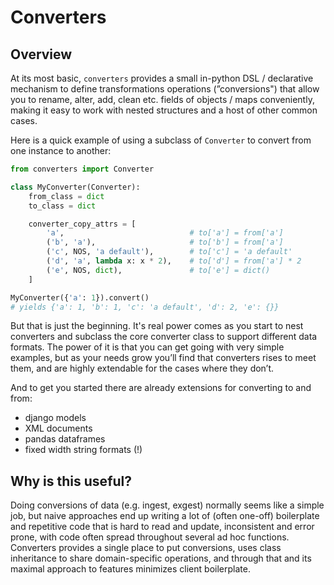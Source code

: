 # Converters

## Overview

At its most basic, `converters` provides a small in-python DSL / declarative mechanism to define transformations operations (”conversions") that allow you to rename, alter, add, clean etc. fields of objects / maps conveniently, making it easy to work with nested structures and a host of other common cases.

Here is a quick example of using a subclass of `Converter` to convert from one
instance to another:

```py
from converters import Converter

class MyConverter(Converter):
    from_class = dict
    to_class = dict

    converter_copy_attrs = [
        'a',                            # to['a'] = from['a']
        ('b', 'a'),                     # to['b'] = from['a']
        ('c', NOS, 'a default'),        # to['c'] = 'a default'
        ('d', 'a', lambda x: x * 2),    # to['d'] = from['a'] * 2
        ('e', NOS, dict),               # to['e'] = dict()
    ]

MyConverter({'a': 1}).convert()
# yields {'a': 1, 'b': 1, 'c': 'a default', 'd': 2, 'e': {}}
```

But that is just the beginning. It's real power comes as you start to nest converters and subclass the core converter class to support different data formats. The power of it is that you can get going with very simple examples, but as your needs grow you’ll find that converters rises to meet them, and are highly extendable for the cases where they don’t.

And to get you started there are already extensions for converting to and from:

- django models
- XML documents
- pandas dataframes
- fixed width string formats (!)


## Why is this useful?

Doing conversions of data (e.g. ingest, exgest) normally seems like a simple job, but naive approaches end up writing a lot of (often 
one-off) boilerplate and repetitive code that is hard to read and update, inconsistent and error prone, with code often spread throughout 
several ad hoc functions. Converters provides a single place to put conversions, uses class inheritance to share domain-specific 
operations, and through that and its maximal approach to features minimizes client boilerplate.
